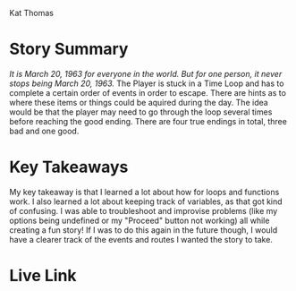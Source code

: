 Kat Thomas

# Story Summary

_It is March 20, 1963 for everyone in the world. But for one person, it never stops being March 20, 1963._ The Player is stuck in a Time Loop and has to complete a certain order of events in order to escape. There are hints as to where these items or things could be aquired during the day. The idea would be that the player may need to go through the loop several times before reaching the good ending. There are four true endings in total, three bad and one good.

# Key Takeaways

My key takeaway is that I learned a lot about how for loops and functions work. I also learned a lot about keeping track of variables, as that got kind of confusing. I was able to troubleshoot and improvise problems (like my options being undefined or my "Proceed" button not working) all while creating a fun story! If I was to do this again in the future though, I would have a clearer track of the events and routes I wanted the story to take.

# Live Link
